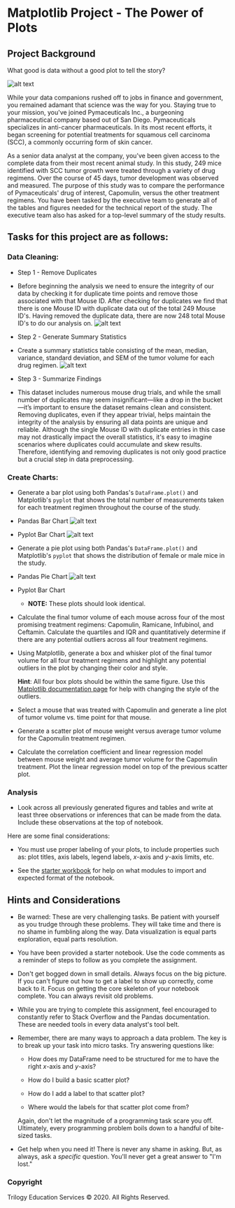 # Matplotlib Project - The Power of Plots

## Project Background

What good is data without a good plot to tell the story?

![alt text](images/MatplotlibProjectBanner.webp)

While your data companions rushed off to jobs in finance and government, you remained adamant that science was the way for you. Staying true to your mission, you've joined Pymaceuticals Inc., a burgeoning pharmaceutical company based out of San Diego. Pymaceuticals specializes in anti-cancer pharmaceuticals. In its most recent efforts, it began screening for potential treatments for squamous cell carcinoma (SCC), a commonly occurring form of skin cancer.

As a senior data analyst at the company, you've been given access to the complete data from their most recent animal study. In this study, 249 mice identified with SCC tumor growth were treated through a variety of drug regimens. Over the course of 45 days, tumor development was observed and measured. The purpose of this study was to compare the performance of Pymaceuticals' drug of interest, Capomulin, versus the other treatment regimens. You have been tasked by the executive team to generate all of the tables and figures needed for the technical report of the study. The executive team also has asked for a top-level summary of the study results.

## Tasks for this project are as follows:

### Data Cleaning:
* Step 1 - Remove Duplicates
* Before beginning the analysis we need to ensure the integrity of our data by checking it for duplicate time points and remove those  associated with that Mouse ID. After checking for duplicates we find that there is one Mouse ID with duplicate data out of the total 249 Mouse ID's. Having removed the duplicate data, there are now 248 total Mouse ID's to do our analysis on.
![alt text](images/DuplicatesDataframe.png)

* Step 2 - Generate Summary Statistics
* Create a summary statistics table consisting of the mean, median, variance, standard deviation, and SEM of the tumor volume for each drug regimen.
![alt text](images/Statistic_Analysis.png)

* Step 3 - Summarize Findings
* This dataset includes numerous mouse drug trials, and while the small number of duplicates may seem insignificant—like a 
drop in the bucket—it’s important to ensure the dataset remains clean and consistent. Removing duplicates, even if they 
appear trivial, helps maintain the integrity of the analysis by ensuring all data points are unique and reliable. Although 
the single Mouse ID with duplicate entries in this case may not drastically impact the overall statistics, it's easy to 
imagine scenarios where duplicates could accumulate and skew results. Therefore, identifying and removing duplicates is not 
only good practice but a crucial step in data preprocessing.

### Create Charts:
* Generate a bar plot using both Pandas's `DataFrame.plot()` and Matplotlib's `pyplot` that shows the total number of measurements taken for each treatment regimen throughout the course of the study.
* Pandas Bar Chart
![alt text](images/PandasBarChart2.png)
* Pyplot Bar Chart
![alt text](images/PyplotBarChart2.png)


* Generate a pie plot using both Pandas's `DataFrame.plot()` and Matplotlib's `pyplot` that shows the distribution of female or male mice in the study.
* Pandas Pie Chart
![alt text](images/PandasPieChart2.png)
* Pyplot Bar Chart

  * **NOTE:** These plots should look identical.

* Calculate the final tumor volume of each mouse across four of the most promising treatment regimens: Capomulin, Ramicane, Infubinol, and Ceftamin. Calculate the quartiles and IQR and quantitatively determine if there are any potential outliers across all four treatment regimens.

* Using Matplotlib, generate a box and whisker plot of the final tumor volume for all four treatment regimens and highlight any potential outliers in the plot by changing their color and style.

  **Hint**: All four box plots should be within the same figure. Use this [Matplotlib documentation page](https://matplotlib.org/gallery/pyplots/boxplot_demo_pyplot.html#sphx-glr-gallery-pyplots-boxplot-demo-pyplot-py) for help with changing the style of the outliers.

* Select a mouse that was treated with Capomulin and generate a line plot of tumor volume vs. time point for that mouse.

* Generate a scatter plot of mouse weight versus average tumor volume for the Capomulin treatment regimen.

* Calculate the correlation coefficient and linear regression model between mouse weight and average tumor volume for the Capomulin treatment. Plot the linear regression model on top of the previous scatter plot.

### Analysis
* Look across all previously generated figures and tables and write at least three observations or inferences that can be made from the data. Include these observations at the top of notebook.

Here are some final considerations:

* You must use proper labeling of your plots, to include properties such as: plot titles, axis labels, legend labels, _x_-axis and _y_-axis limits, etc.

* See the [starter workbook](Pymaceuticals/pymaceuticals_starter.ipynb) for help on what modules to import and expected format of the notebook.

## Hints and Considerations

* Be warned: These are very challenging tasks. Be patient with yourself as you trudge through these problems. They will take time and there is no shame in fumbling along the way. Data visualization is equal parts exploration, equal parts resolution.

* You have been provided a starter notebook. Use the code comments as a reminder of steps to follow as you complete the assignment.

* Don't get bogged down in small details. Always focus on the big picture. If you can't figure out how to get a label to show up correctly, come back to it. Focus on getting the core skeleton of your notebook complete. You can always revisit old problems.

* While you are trying to complete this assignment, feel encouraged to constantly refer to Stack Overflow and the Pandas documentation. These are needed tools in every data analyst's tool belt.

* Remember, there are many ways to approach a data problem. The key is to break up your task into micro tasks. Try answering questions like:

  * How does my DataFrame need to be structured for me to have the right _x_-axis and _y_-axis?

  * How do I build a basic scatter plot?

  * How do I add a label to that scatter plot?

  * Where would the labels for that scatter plot come from?

  Again, don't let the magnitude of a programming task scare you off. Ultimately, every programming problem boils down to a handful of bite-sized tasks.

* Get help when you need it! There is never any shame in asking. But, as always, ask a _specific_ question. You'll never get a great answer to "I'm lost."

### Copyright

Trilogy Education Services © 2020. All Rights Reserved.
